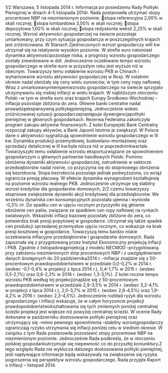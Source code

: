 1/2
Warszawa, 5 listopada 2014 r.
Informacja po posiedzeniu Rady Polityki Pieniężnej
w dniach 4-5 listopada 2014r.
Rada postanowiła utrzymać stopy procentowe NBP na niezmienionym poziomie:
stopa referencyjna 2,00% w skali rocznej;
stopa lombardowa 3,00% w skali rocznej;
stopa depozytowa 1,00% w skali rocznej;
stopa redyskonta weksli 2,25% w skali rocznej.
Wzrost aktywności gospodarczej na świecie pozostaje umiarkowany, przy czym
sytuacja gospodarcza w poszczególnych krajach jest zróżnicowana. W Stanach
Zjednoczonych wzrost gospodarczy wIII kw. utrzymał się na relatywnie wysokim
poziomie. W strefie euro natomiast dynamika aktywnościpozostaje niska, a prognozy
wzrostu gospodarczego zostały zrewidowane w dół. Jednocześnie oczekiwane tempo
wzrostu gospodarczego w strefie euro w przyszłym roku jest wyższe niż w obecnym.
Towarzyszy temu osłabienie wzrostu PKB w Chinach i wyhamowanie wzrostu
aktywności gospodarczej w Rosji.
W ostatnim okresie nadal obniżały się ceny wielu surowców, w tym ceny ropy
naftowej. Wraz z umiarkowanymtempemwzrostu gospodarczego na świecie sprzyjato
utrzymywaniu się niskiej inflacji w wielu krajach. W najbliższym otoczeniu Polski –w
tym w strefie euro oraz krajach Europy Środkowo-Wschodniej –inflacja pozostaje
zbliżona do zera.
Główne banki centralne nadal prowadząekspansywną politykępieniężną.
Jednocześnie wobec zróżnicowanej sytuacji gospodarczejnastępuje dywergencjapolityki
pieniężnej w głównych gospodarkach. Rezerwa Federalna zakończyła program zakupu
aktywów finansowych. Z kolei Europejski Bank Centralny rozpoczął zakupy aktywów, a
Bank Japonii istotnie je zwiększył.
W Polsce dane o aktywności sygnalizują spowolnienie wzrostu gospodarczego w III
kw. Dynamika produkcji przemysłowej, budowlano-montażowej oraz sprzedaży
detalicznej w III kw.była niższa niż w poprzednimkwartale. Towarzyszyło temu
osłabienie wzrostu eksportuzwiązane ze spowolnieniem gospodarczym u głównych
partnerów handlowych Polski.
Pomimo obniżenia dynamiki aktywności gospodarczej, zatrudnienie w sektorze
przedsiębiorstw nadal rośnie, co przyczynia się do stopniowego obniżenia się
bezrobocia. Stopa bezrobocia pozostaje jednak podwyższona, co wciąż ogranicza presję
płacową. W efekcie dynamika wynagrodzeń kształtujesię na poziomie wzrostu realnego
PKB. Jednocześnie utrzymuje się stabilny wzrost kredytów dla gospodarstw domowych,
2/2
czemu towarzyszy stopniowe zwiększenie dynamiki akcji kredytowej dla
przedsiębiorstw.
We wrześniu dynamika cen konsumpcyjnych pozostała ujemna i wyniosła -0,3% r/r.
Do spadku cen w ujęciu rocznym przyczyniło się głównie obniżenie cen paliw, związane
ze spadkiem cen ropy naftowej na rynkach światowych. Wskaźniki inflacji bazowej
pozostały zbliżone do zera, co potwierdza brak presji popytowej w gospodarce.
Utrzymał się także spadek cen produkcji sprzedanej przemysłuw ujęciu rocznym, co
wskazuje na brak presji kosztowej w gospodarce. Towarzyszą temu bardzo niskie
oczekiwania inflacyjne przedsiębiorstw i gospodarstw domowych.
Rada zapoznała się z przygotowaną przez Instytut Ekonomiczny projekcją inflacji
i PKB. Zgodnie z listopadowąprojekcją z modelu NECMOD –przygotowaną przy
założeniu niezmienionych stóp procentowych NBP i z uwzględnieniem danych
dostępnych do 20 października2014 r. –inflacja znajdzie się z 50-procentowym
prawdopodobieństwem w przedziale 0,0-0,2% w 2014 r. (wobec -0,1-0,4% w projekcji z
lipca 2014 r.), 0,4-1,7% w 2015 r. (wobec 0,5-2,1%) oraz 0,6-2,3% w 2016 r. (wobec
1,3-3,1%). Z kolei roczne tempo wzrostu PKB według tej projekcjiznajdzie się
z 50-procentowym prawdopodobieństwem w przedziale 2,9-3,5% w 2014 r. (wobec
3,2-4,1% w projekcji z lipca 2014 r.), 2,0-3,7% w 2015 r. (wobec 2,6-4,5%) oraz 1,9-4,2% w
2016 r. (wobec 2,3-4,5%). Jednocześnie rozkład ryzyk dla wzrostu gospodarczego
i inflacji wskazuje, że w całym horyzoncie projekcji prawdopodobieństwokształtowania
się tych zmiennych poniżej centralnej ścieżki projekcji jest większe niż powyżej
centralnej ścieżki.
W ocenie Rady dokonane w październiku dostosowanie polityki pieniężnej oraz
utrzymujący się –mimo pewnego spowolnienia –stabilny wzrostgospodarczy
ograniczają ryzyko utrzymania się inflacji poniżej celu w średnim okresie. W związku z
tym Rada postanowiła pozostawić stopy procentowe NBP na niezmienionym poziomie.
Jednocześnie Rada podkreśla, że w otoczeniu polskiej gospodarkiutrzymuje się
niepewność co do przyszłej koniunktury.Z tego względu Rada nie wyklucza dalszego
dostosowania polityki pieniężnej, jeśli napływające informacje będą wskazywały na
zwiększenie się ryzyka pogorszenia się perspektyw wzrostu gospodarczego.
Rada przyjęła Raport o inflacji – listopad 2014.
